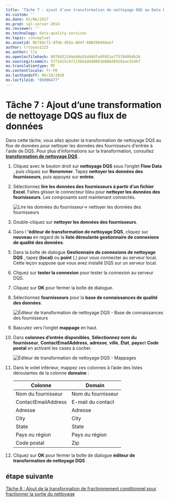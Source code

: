 ```yaml
---
title: 'Tâche 7 : ajout d’une transformation de nettoyage DQS au Data Flow | Microsoft Docs'
ms.custom: ''
ms.date: 03/06/2017
ms.prod: sql-server-2014
ms.reviewer: ''
ms.technology: data-quality-services
ms.topic: conceptual
ms.assetid: 0b749c71-dfb6-493a-804f-600290d46eef
author: lrtoyou1223
ms.author: lle
ms.openlocfilehash: 0978452104eb9a55d49dfa9f851ef7578489db26
ms.sourcegitcommit: 57f1d15c67113bbadd40861b886d6929aacd3467
ms.translationtype: MT
ms.contentlocale: fr-FR
ms.lasthandoff: 06/18/2020
ms.locfileid: "85006477"
---
```

# <a name="task-7-adding-dqs-cleansing-transform-to-the-data-flow"></a>Tâche 7 : Ajout d’une transformation de nettoyage DQS au flux de données
  Dans cette tâche, vous allez ajouter la transformation de nettoyage DQS au flux de données pour nettoyer les données des fournisseurs d'entrée à l'aide de DQS. Pour plus d’informations sur la transformation, consultez **[transformation de nettoyage DQS](https://msdn.microsoft.com/library/ee677619.aspx)** .  
  
1.  Cliquez avec le bouton droit sur **nettoyage DQS** sous l’onglet **Flow Data** , puis cliquez sur **Renommer**. Tapez **nettoyer les données des fournisseurs**, puis appuyez sur **entrée**.  
  
2.  Sélectionnez **lire les données des fournisseurs à partir d’un fichier Excel**. Faites glisser le connecteur bleu pour **nettoyer les données des fournisseurs**. Les composants sont maintenant connectés.  
  
     ![Lire les données du fournisseur-> nettoyer les données des fournisseurs](../../2014/tutorials/media/et-addingdqscleansingtransformtothedataflow-01.jpg "Lire les données des fournisseurs -> Nettoyer les données des fournisseurs")  
  
3.  Double-cliquez sur **nettoyer les données des fournisseurs**.  
  
4.  Dans l **'éditeur de transformation de nettoyage DQS**, cliquez sur **nouveau** en regard de la **liste déroulante gestionnaire de connexions de qualité des données**.  
  
5.  Dans la boîte de dialogue **Gestionnaire de connexions de nettoyage DQS** , tapez **(local)** ou **point** (.) pour vous connecter au serveur local. Cette leçon suppose que vous avez installé DQS sur un serveur local.  
  
6.  Cliquez sur **tester la connexion** pour tester la connexion au serveur DQS.  
  
7.  Cliquez sur **OK** pour fermer la boîte de dialogue.  
  
8.  Sélectionnez **fournisseurs** pour la **base de connaissances de qualité des données**.  
  
     ![Éditeur de transformation de nettoyage DQS - Base de connaissances des fournisseurs](../../2014/tutorials/media/et-addingdqscleansingtransformtothedataflow-02.jpg "Éditeur de transformation de nettoyage DQS - Base de connaissances des fournisseurs")  
  
9. Basculez vers l’onglet **mappage** en haut.  
  
10. Dans **colonnes d’entrée disponibles**, **Sélectionnez nom du fournisseur**, **ContactEmailAddress**, **adresse**, **ville**, **État**, **pays**et **Code postal** en activant les cases à cocher.  
  
     ![Éditeur de transformation de nettoyage DQS - Mappages](../../2014/tutorials/media/et-addingdqscleansingtransformtothedataflow-03.jpg "Éditeur de transformation de nettoyage DQS - Mappages")  
  
11. Dans le volet inférieur, mappez ces colonnes à l’aide des listes déroulantes de la colonne **domaine** :  
  
    |Colonne|Domain|  
    |------------|------------|  
    |Nom du fournisseur|Nom du fournisseur|  
    |ContactEmailAddress|E-mail du contact|  
    |Adresse|Adresse|  
    |City|City|  
    |State|State|  
    |Pays ou région|Pays ou région|  
    |Code postal|Zip|  
  
12. Cliquez sur **OK** pour fermer la boîte de dialogue **éditeur de transformation de nettoyage DQS** .  
  
## <a name="next-step"></a>étape suivante  
 [Tâche 8 : Ajout de la transformation de fractionnement conditionnel pour fractionner la sortie du nettoyage](../../2014/tutorials/task-8-adding-conditional-split-transform-to-split-cleansing-output.md)  
  
  
